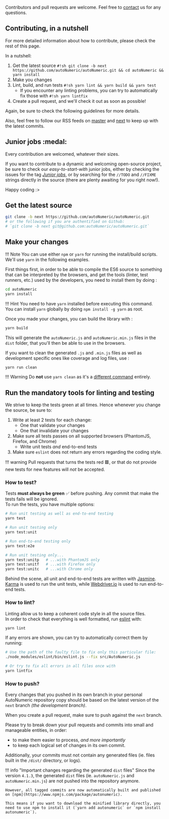 Contributors and pull requests are welcome. Feel free to [contact](../../Documentation/support) us for any questions.


## Contributing, in a nutshell

For more detailed information about how to contribute, please check the rest of this page.

In a nutshell:

1. Get the latest source `#!sh git clone -b next https://github.com/autoNumeric/autoNumeric.git && cd autoNumeric && yarn install`
1. Make you changes
1. Lint, build, and run tests `#!sh yarn lint && yarn build && yarn test`
    - If you encounter any linting problems, you can try to automatically fix those with `#!sh yarn lintfix` 
1. Create a pull request, and we'll check it out as soon as possible!

Again, be sure to check the following guidelines for more details.

Also, feel free to follow our RSS feeds on [master](https://github.com/autoNumeric/autoNumeric/commits/master.atom) and [next](https://github.com/autoNumeric/autoNumeric/commits/next.atom) to keep up with the latest commits.

## Junior jobs :medal:

Every contribution are welcomed, whatever their sizes.

If you want to contribute to a dynamic and welcoming open-source project, be sure to check our *easy-to-start-with* junior jobs, either by checking the issues for the tag [*Junior jobs*](https://github.com/autoNumeric/autoNumeric/issues?q=is%3Aissue+is%3Aopen+label%3A%22Junior+Jobs%22), or by searching for the `//TODO` and `//FIXME` strings directly in the source (there are plenty awaiting for you right now!).

Happy coding :>

## Get the latest source
```sh
git clone -b next https://github.com/autoNumeric/autoNumeric.git
# or the following if you are authentified on Github:
# `git clone -b next git@github.com:autoNumeric/autoNumeric.git`
```

## Make your changes
!!! Note
    You can use either `npm` or `yarn` for running the install/build scripts. We'll use `yarn` in the following examples.

First things first, in order to be able to compile the ES6 source to something that can be interpreted by the browsers, and get the tools (linter, test runners, etc.) used by the developers, you need to install them by doing :
```sh
cd autoNumeric
yarn install
```

!!! Hint
    You need to have `yarn` installed before executing this command.<br>You can install `yarn` globally by doing `npm install -g yarn` as root.

Once you made your changes, you can build the library with :
```sh
yarn build
```
This will generate the `autoNumeric.js` and `autoNumeric.min.js` files in the `dist` folder, that you'll then be able to use in the browsers.

If you want to clean the generated `.js` and `.min.js` files as well as development specific ones like coverage and log files, use :
```sh
yarn run clean
```
!!! Warning
    Do **not** use `yarn clean` as it's a [different command](https://yarnpkg.com/en/docs/cli/clean) entirely.

## Run the mandatory tools for linting and testing
We strive to keep the tests green at all times. Hence whenever you change the source, be sure to:

1. Write at least 2 tests for each change:
    - One that validate your changes
    - One that invalidate your changes
2. Make sure all tests passes on all supported browsers (PhantomJS, Firefox, and Chrome)
    - Write unit tests *and* end-to-end tests
3. Make sure `eslint` does not return any errors regarding the coding style.

!!! warning
    Pull requests that turns the tests red :red_square:, or that do not provide new tests for new features will *not* be accepted.

### How to test?
Tests **must always be green** :white_check_mark: before pushing. Any commit that make the tests fails will be ignored.<br>To run the tests, you have multiple options:
```sh
# Run unit testing as well as end-to-end testing
yarn test

# Run unit testing only
yarn test:unit

# Run end-to-end testing only
yarn test:e2e

# Run unit testing only...
yarn test:unitp   # ...with PhantomJS only
yarn test:unitf   # ...with Firefox only
yarn test:unitc   # ...with Chrome only
```

Behind the scene, all unit and end-to-end tests are written with [Jasmine](https://jasmine.github.io/).<br>[Karma](https://github.com/karma-runner/karma) is used to run the unit tests, while [Webdriver.io](https://github.com/webdriverio/webdriver.io) is used to run end-to-end tests.

### How to lint?
Linting allow us to keep a coherent code style in all the source files.<br>In order to check that everything is well formatted, run [eslint](http://eslint.org/) with:
```sh
yarn lint
```
If any errors are shown, you can try to automatically correct them by running:
```sh
# Use the path of the faulty file to fix only this particular file:
./node_modules/eslint/bin/eslint.js --fix src/AutoNumeric.js

# Or try to fix all errors in all files once with
yarn lintfix
```

### How to push?
Every changes that you pushed in its own branch in your personal AutoNumeric repository copy should be based on the latest version of the `next` branch *(the development branch)*.

When you create a pull request, make sure to push against the `next` branch.

Please try to break down your pull requests and commits into small and manageable entities, in order:

- to make them easier to process, *and more importantly*
- to keep each logical set of changes in its own commit.

Additionally, your commits must not contain any generated files (ie. files built in the `/dist/` directory, or logs).

!!! info "Important changes regarding the generated `dist` files"
    Since the version `4.1.3`, the generated `dist` files (ie. `autoNumeric.js` and `autoNumeric.min.js`) are not pushed into the repository anymore.

    However, all tagged commits are now automatically built and published on [npm](https://www.npmjs.com/package/autonumeric).

    This means if you want to download the minified library directly, you need to use npm to install it (`yarn add autonumeric` or `npm install autonumeric`).
